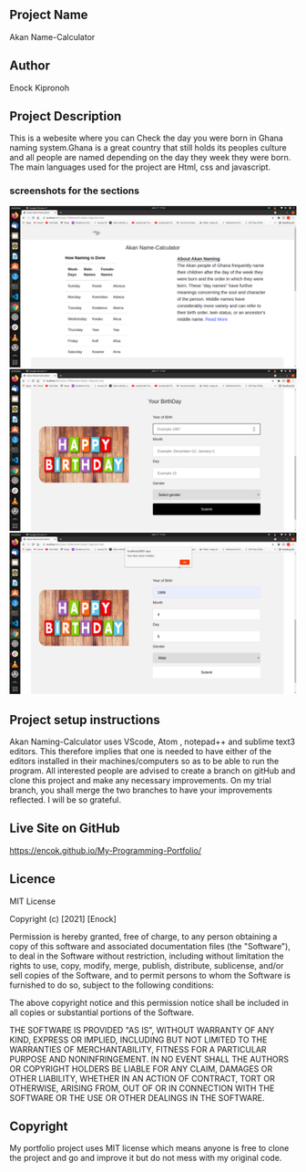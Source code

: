  ## Project Name
Akan Name-Calculator
## Author
Enock Kipronoh
## Project Description
This is a webesite where you can Check the day you were born in Ghana naming system.Ghana is a great country that still holds its peoples culture and all people are named depending on the day they week they were born.
The main languages used for the project are Html, css and javascript.
### screenshots for the sections
<img src="images/one.png">
<img src="images/two.png">
<img src="images/three.png">


## Project setup instructions
Akan Naming-Calculator uses VScode, Atom , notepad++ and sublime text3 editors. This therefore implies that one is needed to have either of the editors installed in their machines/computers so as to be able to run the program.
All interested people are advised to create a branch on gitHub and clone this project and make any necessary improvements. On my trial branch, you shall merge the two branches to have your improvements reflected. I will be so grateful.
## Live Site on GitHub
https://encok.github.io/My-Programming-Portfolio/
## Licence
MIT License

Copyright (c) [2021] [Enock]

Permission is hereby granted, free of charge, to any person obtaining a copy
of this software and associated documentation files (the "Software"), to deal
in the Software without restriction, including without limitation the rights
to use, copy, modify, merge, publish, distribute, sublicense, and/or sell
copies of the Software, and to permit persons to whom the Software is
furnished to do so, subject to the following conditions:

The above copyright notice and this permission notice shall be included in all
copies or substantial portions of the Software.

THE SOFTWARE IS PROVIDED "AS IS", WITHOUT WARRANTY OF ANY KIND, EXPRESS OR
IMPLIED, INCLUDING BUT NOT LIMITED TO THE WARRANTIES OF MERCHANTABILITY,
FITNESS FOR A PARTICULAR PURPOSE AND NONINFRINGEMENT. IN NO EVENT SHALL THE
AUTHORS OR COPYRIGHT HOLDERS BE LIABLE FOR ANY CLAIM, DAMAGES OR OTHER
LIABILITY, WHETHER IN AN ACTION OF CONTRACT, TORT OR OTHERWISE, ARISING FROM,
OUT OF OR IN CONNECTION WITH THE SOFTWARE OR THE USE OR OTHER DEALINGS IN THE
SOFTWARE.
## Copyright 
My portfolio project uses MIT license which means anyone is free to clone the project and go and improve it but do not mess with my original code.
